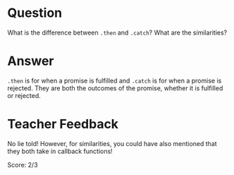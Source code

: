 # Question
What is the difference between `.then` and `.catch`? What are the similarities?

# Answer
`.then` is for when a promise is fulfilled and `.catch` is for when a promise is rejected. They are both the outcomes of the promise, whether it is fulfilled or rejected.

# Teacher Feedback

No lie told! However, for similarities, you could have also mentioned that they both take in callback functions!

Score: 2/3